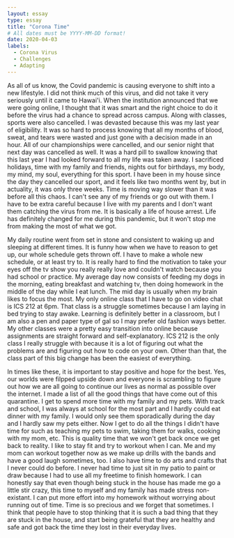```yaml
---
layout: essay
type: essay
title: "Corona Time"
# All dates must be YYYY-MM-DD format!
date: 2020-04-03
labels:
  - Corona Virus
  - Challenges
  - Adapting
---
```



As all of us know, the Covid pandemic is causing everyone to shift into a new lifestyle.  I did not think much of this virus, and did not take it very seriously until it came to Hawai'i. When the institution announced that we were going online, I thought that it was smart and the right choice to do it before the virus had a chance to spread across campus.  Along with classes, sports were also cancelled.  I was devasted because this was my last year of eligibility.  It was so hard to process knowing that all my months of blood, sweat, and tears were wasted and just gone with a decision made in an hour.  All of our championships were cancelled, and our senior night that next day was cancelled as well.  It was a hard pill to swallow knowing that this last year I had looked forward to all my life was taken away.  I sacrificed holidays, time with my family and friends, nights out for birthdays, my body, my mind, my soul, everything for this sport.  I have been in my house since the day they cancelled our sport, and it feels like two months went by, but in actuality, it was only three weeks.  Time is moving way slower than it was before all this chaos.  I can't see any of my friends or go out with them.  I have to be extra careful because I live with my parents and I don't want them catching the virus from me.  It is basically a life of house arrest.  Life has definitely changed for me during this pandemic, but it won't stop me from making the most of what we got. 

My daily routine went from set in stone and consistent to waking up and sleeping at different times.  It is funny how when we have to reason to get up, our whole schedule gets thrown off.  I have to make a whole new schedule, or at least try to.  It is really hard to find the motivation to take your eyes off the tv show you really really love and couldn't watch because you had school or practice.  My average day now consists of feeding my dogs in the morning, eating breakfast and watching tv, then doing homework in the middle of the day while I eat lunch.  The mid day is usually when my brain likes to focus the most.  My only online class that I have to go on video chat is ICS 212 at 6pm.  That class is a struggle sometimes because I am laying in bed trying to stay awake.  Learning is definitely better in a classroom, but I am also a pen and paper type of gal so I may prefer old fashion ways better.  My other classes were a pretty easy transition into online because assignments are straight forward and self-explanatory.  ICS 212 is the only class I really struggle with because it is a lot of figuring out what the problems are and figuring out how to code on your own.  Other than that, the class part of this big change has been the easiest of everything. 

In times like these, it is important to stay positive and hope for the best.  Yes, our worlds were filpped upside down and everyone is scrambling to figure out how we are all going to continue our lives as normal as possible over the internet.  I made a list of all the good things that have come out of this quarantine.  I get to spend more time with my family and my pets.  With track and school, I was always at school for the most part and I hardly could eat dinner with my family.  I would only see them sporadically during the day and I hardly saw my pets either.  Now I get to do all the things I didn't have time for such as teaching my pets to swim, taking them for walks, cooking with my mom, etc.  This is quality time that we won't get back once we get back to reality.  I like to stay fit and try to workout when I can.  Me and my mom can workout together now as we make up drills with the bands and have a good laugh sometimes, too.  I also have time to do arts and crafts that I never could do before.  I never had time to just sit in my patio to paint or draw because I had to use all my freetime to finish homework.  I can honestly say that even though being stuck in the house has made me go a little stir crazy, this time to myself and my family has made stress non-existant.  I can put more effort into my homework without worrying about running out of time.  Time is so precious and we forget that sometimes.  I think that people have to stop thinking that it is such a bad thing that they are stuck in the house, and start being grateful that they are healthy and safe and got back the time they lost in their everyday lives.  
